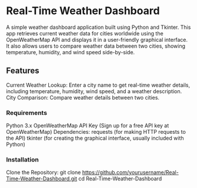 # Real-Time Weather Dashboard
A simple weather dashboard application built using Python and Tkinter. This app retrieves current weather data for cities worldwide using the OpenWeatherMap API and displays it in a user-friendly graphical interface. It also allows users to compare weather data between two cities, showing temperature, humidity, and wind speed side-by-side.

## Features
Current Weather Lookup: Enter a city name to get real-time weather details, including temperature, humidity, wind speed, and a weather description.
City Comparison: Compare weather details between two cities.
### Requirements
Python 3.x
OpenWeatherMap API Key (Sign up for a free API key at OpenWeatherMap)
Dependencies:
requests (for making HTTP requests to the API)
tkinter (for creating the graphical interface, usually included with Python)
### Installation
Clone the Repository:
git clone https://github.com/yourusername/Real-Time-Weather-Dashboard.git
cd Real-Time-Weather-Dashboard
